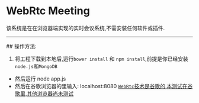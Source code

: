 # WebRtc Meeting
该系统是在在浏览器端实现的实时会议系统,不需安装任何软件或插件.
***
##<a name="link"/> 操作方法:
1. 将工程下载到本地后,运行`bower install` 和 `npm install`,前提是你已经安装`node.js`和`MongoDB`
* 然后运行 node app.js 
* 然后在谷歌浏览器的里输入: localhost:8080 [`WebRtc`技术是谷歌的,本测试在谷歌里,其他浏览器尚未测试](http://www.webrtc.org/)
